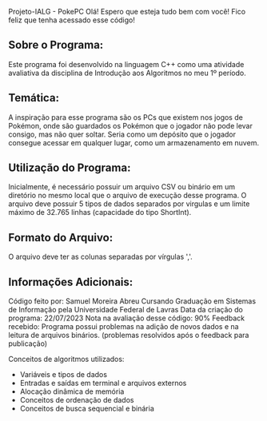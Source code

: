 Projeto-IALG - PokePC
Olá! Espero que esteja tudo bem com você!
Fico feliz que tenha acessado esse código!

## Sobre o Programa:
Este programa foi desenvolvido na linguagem C++ como uma atividade avaliativa da disciplina
de Introdução aos Algoritmos no meu 1º período.
 
## Temática:
A inspiração para esse programa são os PCs que existem nos jogos de Pokémon, onde são
guardados os Pokémon que o jogador não pode levar consigo, mas não quer soltar. Seria como
um depósito que o jogador consegue acessar em qualquer lugar, como um armazenamento em nuvem.
 
## Utilização do Programa:
Inicialmente, é necessário possuir um arquivo CSV ou binário em um diretório no mesmo
local que o arquivo de execução desse programa. O arquivo deve possuir 5 tipos de dados separados
por virgulas e um limite máximo de 32.765 linhas (capacidade do tipo ShortInt).
 
## Formato do Arquivo:
O arquivo deve ter as colunas separadas por vírgulas ','.
 
## Informações Adicionais:
Código feito por: Samuel Moreira Abreu
Cursando Graduação em Sistemas de Informação pela Universidade Federal de Lavras
Data da criação do programa: 22/07/2023
Nota na avaliação desse código: 90%
Feedback recebido: Programa possui problemas na adição de novos dados e na leitura de
arquivos binários. (problemas resolvidos após o feedback para publicação)
 
Conceitos de algoritmos utilizados:
- Variáveis e tipos de dados
- Entradas e saídas em terminal e arquivos externos
- Alocação dinâmica de memória
- Conceitos de ordenação de dados
- Conceitos de busca sequencial e binária

